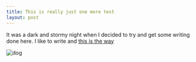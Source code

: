 ```yaml
---
title: This is really just one more test
layout: post
---
```


It was a dark and stormy night when I decided to try and get some writing done here. I like to write and [this is the way](http://apple.com)

![dog](/assets/dog.jpg)

